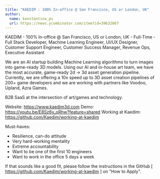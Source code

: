 ```yaml
---
title: "KAEDIM : 100% In-office @ San Francisco, US or London, UK"
author:
  name: konstantina_ps
  url: https://news.ycombinator.com/item?id=39632067
---
```

KAEDIM - 100% In-office @ San Francisco, US or London, UK - Full-Time - Full Stack Developer, Machine Learning Engineer, UI&#x2F;UX Designer, Customer Support Engineer, Customer Success Manager, Revenue Ops, Executive Assistant

We are an AI startup building Machine Learning algorithms to turn images into game-ready 3D models. Using our AI and in-house art team, we have the most accurate, game-ready 2d → 3d asset generation pipeline. Currently, we are offering a 10x speed up to 3D asset creation pipelines of 200+ game developers and we are working with partners like Voodoo, Upland, Azra Games.

B2B SaaS at the intersection of art&#x2F;games and technology.

Website: <a href="https:&#x2F;&#x2F;www.kaedim3d.com" rel="nofollow">https:&#x2F;&#x2F;www.kaedim3d.com</a>
Demo: <a href="https:&#x2F;&#x2F;youtu.be&#x2F;E8Sz6y_oRhw?feature=shared" rel="nofollow">https:&#x2F;&#x2F;youtu.be&#x2F;E8Sz6y_oRhw?feature=shared</a>
Working at Kaedim: <a href="https:&#x2F;&#x2F;github.com&#x2F;Kaedim&#x2F;working-at-kaedim">https:&#x2F;&#x2F;github.com&#x2F;Kaedim&#x2F;working-at-kaedim</a>

Must-haves:
- Resilience, can-do attitude 
- Very hard-working mentality 
- Extreme accountability 
- Want to be one of the first 10 engineers 
- Want to work in the office 5 days a week

If that sounds like a good fit, please follow the instructions in the GitHub [ <a href="https:&#x2F;&#x2F;github.com&#x2F;Kaedim&#x2F;working-at-kaedim">https:&#x2F;&#x2F;github.com&#x2F;Kaedim&#x2F;working-at-kaedim</a> ] on &quot;How to Apply&quot;.
